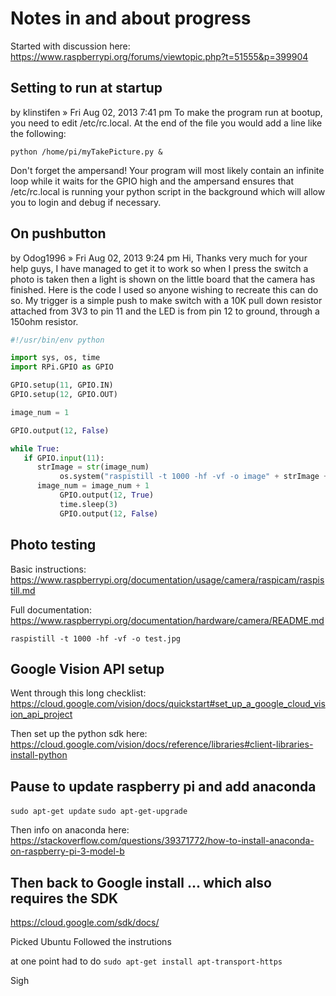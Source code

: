 # Notes in and about progress

Started with discussion here: https://www.raspberrypi.org/forums/viewtopic.php?t=51555&p=399904

## Setting to run at startup

by klinstifen » Fri Aug 02, 2013 7:41 pm
To make the program run at bootup, you need to edit /etc/rc.local. At the end of the file you would add a line like the following:

`python /home/pi/myTakePicture.py &`

Don't forget the ampersand! Your program will most likely contain an infinite loop while it waits for the GPIO high and the ampersand ensures that /etc/rc.local is running your python script in the background which will allow you to login and debug if necessary.

## On pushbutton

by Odog1996 » Fri Aug 02, 2013 9:24 pm
Hi,
Thanks very much for your help guys, I have managed to get it to work so when I press the switch a photo is taken then a light is shown on the little board that the camera has finished. Here is the code I used so anyone wishing to recreate this can do so. My trigger is a simple push to make switch with a 10K pull down resistor attached from 3V3 to pin 11 and the LED is from pin 12 to ground, through a 150ohm resistor.

```python
#!/usr/bin/env python

import sys, os, time
import RPi.GPIO as GPIO

GPIO.setup(11, GPIO.IN)
GPIO.setup(12, GPIO.OUT)

image_num = 1

GPIO.output(12, False)

while True:
   if GPIO.input(11):
      strImage = str(image_num)
           os.system("raspistill -t 1000 -hf -vf -o image" + strImage + ".jpg")
      image_num = image_num + 1
           GPIO.output(12, True)
           time.sleep(3)
           GPIO.output(12, False)
```

## Photo testing

Basic instructions:
https://www.raspberrypi.org/documentation/usage/camera/raspicam/raspistill.md

Full documentation:
https://www.raspberrypi.org/documentation/hardware/camera/README.md

`raspistill -t 1000 -hf -vf -o test.jpg`

## Google Vision API setup

Went through this long checklist:
https://cloud.google.com/vision/docs/quickstart#set_up_a_google_cloud_vision_api_project

Then set up the python sdk here:
https://cloud.google.com/vision/docs/reference/libraries#client-libraries-install-python

## Pause to update raspberry pi and add anaconda

`sudo apt-get update`
`sudo apt-get-upgrade`

Then info on anaconda here:
https://stackoverflow.com/questions/39371772/how-to-install-anaconda-on-raspberry-pi-3-model-b

## Then back to Google install ... which also requires the SDK

https://cloud.google.com/sdk/docs/

Picked Ubuntu
Followed the instrutions

at one point had to do `sudo apt-get install apt-transport-https`

Sigh

